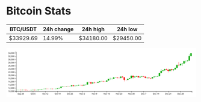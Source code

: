 # Bitcoin Stats

BTC/USDT|24h change|24h high|24h low|
|---|---|---|---|
|$33929.69|14.99%|$34180.00|$29450.00|

<img src="./chart.svg">
